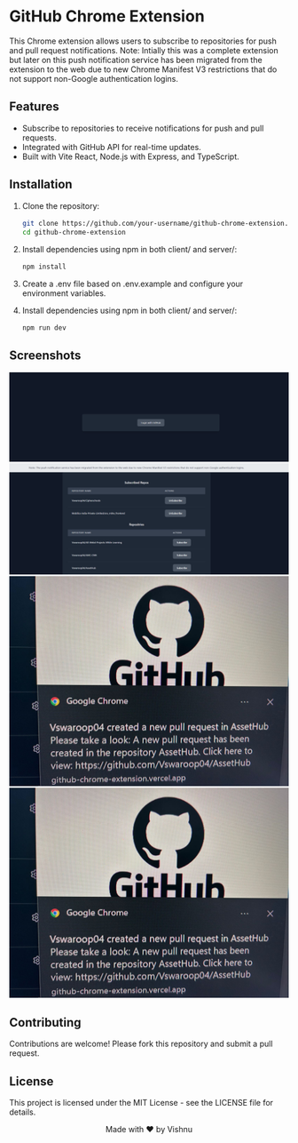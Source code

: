 # GitHub Chrome Extension

This Chrome extension allows users to subscribe to repositories for push and pull request notifications.
Note: Intially this was a complete extension but later on this push notification service has been migrated from the extension to the web due to new Chrome Manifest V3 restrictions that do not support non-Google authentication logins.

## Features

- Subscribe to repositories to receive notifications for push and pull requests.
- Integrated with GitHub API for real-time updates.
- Built with Vite React, Node.js with Express, and TypeScript.

## Installation

1. Clone the repository:

   ```bash
   git clone https://github.com/your-username/github-chrome-extension.git
   cd github-chrome-extension
   ```

2. Install dependencies using npm in both client/ and server/:

   ```bash
   npm install
   ```

3. Create a .env file based on .env.example and configure your environment variables.

4. Install dependencies using npm in both client/ and server/:

   ```bash
   npm run dev
   ```

## Screenshots

![Dashboard Screenshot 2](images/image-1.png)
![Dashboard Screenshot 2](images/image.png)
![Pull Req](images/Pull_Req.jpg)
![Push](images/pushNotif.jpg)

## Contributing

Contributions are welcome! Please fork this repository and submit a pull request.

## License

This project is licensed under the MIT License - see the LICENSE file for details.

<p align="center">
  Made with ❤ by Vishnu
</p>
